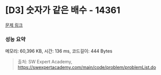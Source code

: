 # [D3] 숫자가 같은 배수 - 14361 

[문제 링크](https://swexpertacademy.com/main/code/problem/problemDetail.do?contestProbId=AYCnY9Kqu6YDFARx) 

### 성능 요약

메모리: 60,396 KB, 시간: 136 ms, 코드길이: 444 Bytes



> 출처: SW Expert Academy, https://swexpertacademy.com/main/code/problem/problemList.do